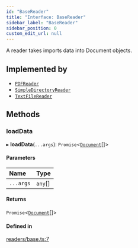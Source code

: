 ```yaml
---
id: "BaseReader"
title: "Interface: BaseReader"
sidebar_label: "BaseReader"
sidebar_position: 0
custom_edit_url: null
---
```


A reader takes imports data into Document objects.

## Implemented by

- [`PDFReader`](../classes/PDFReader.md)
- [`SimpleDirectoryReader`](../classes/SimpleDirectoryReader.md)
- [`TextFileReader`](../classes/TextFileReader.md)

## Methods

### loadData

▸ **loadData**(`...args`): `Promise`<[`Document`](../classes/Document.md)[]\>

#### Parameters

| Name | Type |
| :------ | :------ |
| `...args` | `any`[] |

#### Returns

`Promise`<[`Document`](../classes/Document.md)[]\>

#### Defined in

[readers/base.ts:7](https://github.com/run-llama/LlamaIndexTS/blob/f264211/packages/core/src/readers/base.ts#L7)
